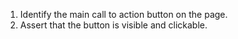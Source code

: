 1. Identify the main call to action button on the page.
2. Assert that the button is visible and clickable.